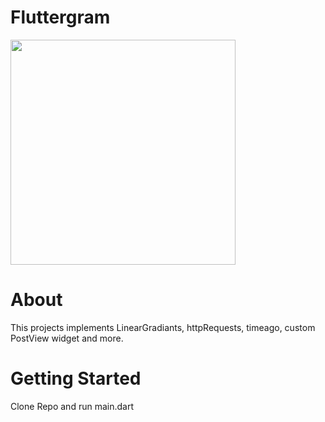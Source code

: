 # Fluttergram
<img src="https://raw.githubusercontent.com/dumpcoder/Fluttergram/master/sample.gif" width="360"/>

# About
This projects implements LinearGradiants, httpRequests, timeago, custom PostView widget and more. 
# Getting Started
Clone Repo and run main.dart

